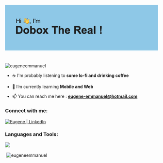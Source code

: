 ![](/header.png)

<h1></h1>

<p align="left"> 
<img src="https://komarev.com/ghpvc/?username=eugeneemmanuel&label=Profile%20views&color=0e75b6&style=flat" alt="eugeneemmanuel" /> 
</p>

- ☕️ I'm probably listening to **some lo-fi and drinking coffee**

- 🌱 I’m currently learning **Mobile and Web**

- 📫 You can reach me here : **eugene-emmanuel@hotmail.com**

<h3 align="left">Connect with me:</h3>
<p align="left">
  <a href="https://www.linkedin.com/in/eugène-emmanuël-dubuc-bb03ba169/"><img align="center" src="https://raw.githubusercontent.com/yushi1007/yushi1007/main/images/linkedin.svg" alt="Eugene | LinkedIn" height="30" width="40"/></a>
</p>

<h3 align="left">Languages and Tools:</h3>
<p align="left">
    <a href="https://skillicons.dev">
      <img src="https://skillicons.dev/icons?i=html,css,sass,angular,bootstrap,js,ts,php,go,flutter,kotlin,mongodb,mysql,sqlite,postgres,c,cpp,cs,idea,androidstudio,neovim,vim,git,github,bash,docker,linux,raspberrypi,flutter&perline=15"></a>
</p>


<p>&nbsp;<img align="center" src="https://github-readme-stats-eugeneemmanuel.vercel.app/api?username=eugeneemmanuel&show_icons=true&theme=dracula&locale=en" alt="eugeneemmanuel" /></p>
